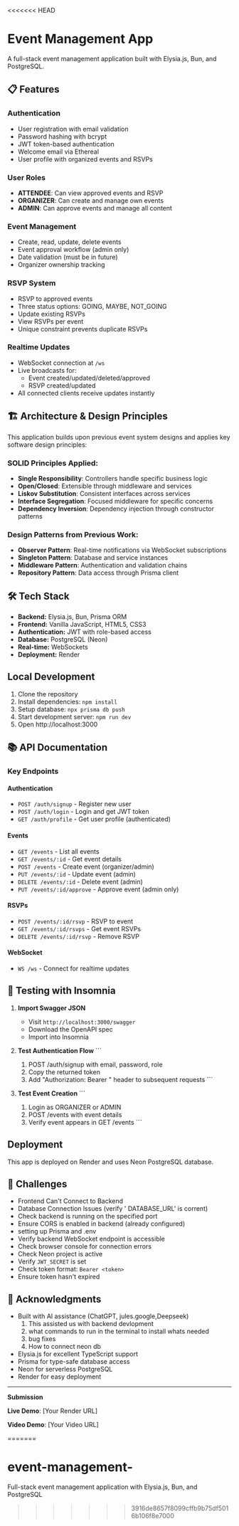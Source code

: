 <<<<<<< HEAD
# Event Management App

A full-stack event management application built with Elysia.js, Bun, and PostgreSQL.

## 📋 Features

### Authentication
- User registration with email validation
- Password hashing with bcrypt
- JWT token-based authentication
- Welcome email via Ethereal
- User profile with organized events and RSVPs

### User Roles
- **ATTENDEE**: Can view approved events and RSVP
- **ORGANIZER**: Can create and manage own events
- **ADMIN**: Can approve events and manage all content

### Event Management
- Create, read, update, delete events
- Event approval workflow (admin only)
- Date validation (must be in future)
- Organizer ownership tracking

### RSVP System
- RSVP to approved events
- Three status options: GOING, MAYBE, NOT_GOING
- Update existing RSVPs
- View RSVPs per event
- Unique constraint prevents duplicate RSVPs

### Realtime Updates
- WebSocket connection at `/ws`
- Live broadcasts for:
  - Event created/updated/deleted/approved
  - RSVP created/updated
- All connected clients receive updates instantly

## 🏗️ Architecture & Design Principles

This application builds upon previous event system designs and applies key software design principles:

### SOLID Principles Applied:
- **Single Responsibility**: Controllers handle specific business logic
- **Open/Closed**: Extensible through middleware and services
- **Liskov Substitution**: Consistent interfaces across services
- **Interface Segregation**: Focused middleware for specific concerns
- **Dependency Inversion**: Dependency injection through constructor patterns

### Design Patterns from Previous Work:
- **Observer Pattern**: Real-time notifications via WebSocket subscriptions
- **Singleton Pattern**: Database and service instances
- **Middleware Pattern**: Authentication and validation chains
- **Repository Pattern**: Data access through Prisma client

## 🛠️ Tech Stack

- **Backend:** Elysia.js, Bun, Prisma ORM
- **Frontend:** Vanilla JavaScript, HTML5, CSS3
- **Authentication:** JWT with role-based access
- **Database:** PostgreSQL (Neon)
- **Real-time:** WebSockets
- **Deployment:** Render

## Local Development

1. Clone the repository
2. Install dependencies: `npm install`
3. Setup database: `npx prisma db push`
4. Start development server: `npm run dev`
5. Open http://localhost:3000


## 📚 API Documentation
### Key Endpoints

#### Authentication
- `POST /auth/signup` - Register new user
- `POST /auth/login` - Login and get JWT token
- `GET /auth/profile` - Get user profile (authenticated)

#### Events
- `GET /events` - List all events
- `GET /events/:id` - Get event details
- `POST /events` - Create event (organizer/admin)
- `PUT /events/:id` - Update event (admin)
- `DELETE /events/:id` - Delete event (admin)
- `PUT /events/:id/approve` - Approve event (admin only)

#### RSVPs
- `POST /events/:id/rsvp` - RSVP to event
- `GET /events/:id/rsvps` - Get event RSVPs
- `DELETE /events/:id/rsvp` - Remove RSVP

#### WebSocket
- `WS /ws` - Connect for realtime updates

## 🧪 Testing with Insomnia

1. **Import Swagger JSON**
   - Visit `http://localhost:3000/swagger`
   - Download the OpenAPI spec
   - Import into Insomnia

2. **Test Authentication Flow**
   \`\`\`
   1. POST /auth/signup with email, password, role
   2. Copy the returned token
   3. Add "Authorization: Bearer <token>" header to subsequent requests
   \`\`\`

3. **Test Event Creation**
   \`\`\`
   1. Login as ORGANIZER or ADMIN
   2. POST /events with event details
   3. Verify event appears in GET /events
   \`\`\`

## Deployment

This app is deployed on Render and uses Neon PostgreSQL database.

## 🐛 Challenges

- Frontend Can't Connect to Backend
- Database Connection lssues (verify ' DATABASE_URL' is corrent)
- Check backend is running on the specified port
- Ensure CORS is enabled in backend (already configured)
- setting up Prisma and .env
- Verify backend WebSocket endpoint is accessible
- Check browser console for connection errors
- Check Neon project is active
- Verify `JWT_SECRET` is set
- Check token format: `Bearer <token>`
- Ensure token hasn't expired

## 🙏 Acknowledgments

- Built with AI assistance (ChatGPT, jules.google,Deepseek)
   1. This assisted us with backend devlopment
   2. what commands to run in the terminal to install whats needed
   3. bug fixes
   4. How to connect neon db
- Elysia.js for excellent TypeScript support
- Prisma for type-safe database access
- Neon for serverless PostgreSQL
- Render for easy deployment

---

**Submission**

**Live Demo**: [Your Render URL]

**Video Demo**: [Your Video URL]


=======
# event-management-
Full-stack event management application with Elysia.js, Bun, and PostgreSQL
>>>>>>> 3916de8657f8099cffb9b75df5016b106f8e7000
